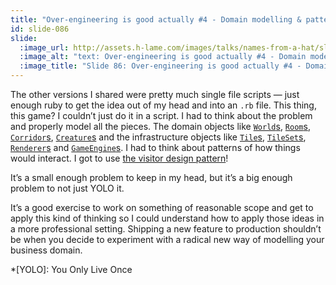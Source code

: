 ```yaml
---
title: "Over-engineering is good actually #4 - Domain modelling & patterns"
id: slide-086
slide:
  :image_url: http://assets.h-lame.com/images/talks/names-from-a-hat/slides/086.png
  :image_alt: "text: Over-engineering is good actually #4 - Domain modelling & patterns"
  :image_title: "Slide 86: Over-engineering is good actually #4 - Domain modelling & patterns"
---
```

The other versions I shared were pretty much single file scripts — just enough ruby to get the idea out of my head and into an `.rb` file.  This thing, this game?  I couldn’t just do it in a script.  I had to think about the problem and properly model all the pieces.  The domain objects like [`World`s](https://github.com/h-lame/lruggery/blob/4e02855d64a111c8ee72e1a736da7a868384a1f8/names_from_a_hat/rogue/lib/rogue/world.rb), [`Room`s](https://github.com/h-lame/lruggery/blob/4e02855d64a111c8ee72e1a736da7a868384a1f8/names_from_a_hat/rogue/lib/rogue/room.rb), [`Corridor`s](https://github.com/h-lame/lruggery/blob/4e02855d64a111c8ee72e1a736da7a868384a1f8/names_from_a_hat/rogue/lib/rogue/corridor.rb), [`Creature`s](https://github.com/h-lame/lruggery/blob/4e02855d64a111c8ee72e1a736da7a868384a1f8/names_from_a_hat/rogue/lib/rogue/creature.rb) and the infrastructure objects like [`Tile`s](https://github.com/h-lame/lruggery/blob/4e02855d64a111c8ee72e1a736da7a868384a1f8/names_from_a_hat/rogue/lib/rogue/tile.rb), [`TileSet`s](https://github.com/h-lame/lruggery/blob/4e02855d64a111c8ee72e1a736da7a868384a1f8/names_from_a_hat/rogue/lib/rogue/tileset.rb), [`Renderer`s](https://github.com/h-lame/lruggery/blob/4e02855d64a111c8ee72e1a736da7a868384a1f8/names_from_a_hat/rogue/lib/rogue/renderer.rb) and [`GameEngine`s](https://github.com/h-lame/lruggery/blob/4e02855d64a111c8ee72e1a736da7a868384a1f8/names_from_a_hat/rogue/lib/rogue/game_engine.rb).  I had to think about patterns of how things would interact.  I got to use [the visitor design pattern](https://refactoring.guru/design-patterns/visitor/ruby/example)!

It’s a small enough problem to keep in my head, but it’s a big enough problem to not just YOLO it.

It’s a good exercise to work on something of reasonable scope and get to apply this kind of thinking so I could understand how to apply those ideas in a more professional setting.  Shipping a new feature to production shouldn’t be when you decide to experiment with a radical new way of modelling your business domain.

*[YOLO]: You Only Live Once
